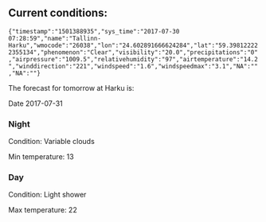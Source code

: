 ## Current conditions: 
 ``` {"timestamp":"1501388935","sys_time":"2017-07-30 07:28:59","name":"Tallinn-Harku","wmocode":"26038","lon":"24.602891666624284","lat":"59.398122222355134","phenomenon":"Clear","visibility":"20.0","precipitations":"0","airpressure":"1009.5","relativehumidity":"97","airtemperature":"14.2","winddirection":"221","windspeed":"1.6","windspeedmax":"3.1","NA":"","NA":""} ```

 The forecast for tomorrow at Harku is: 

Date 2017-07-31 

### Night 

Condition: Variable clouds 

Min temperature: 13 

### Day 

Condition: Light shower 

Max temperature: 22 

